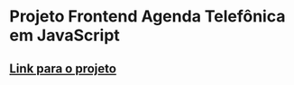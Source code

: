 # Projeto Frontend Agenda Telefônica em JavaScript

## [Link para o projeto](https://java-script-agenda-telefonica.vercel.app/)